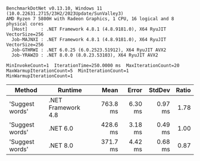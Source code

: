 ```

BenchmarkDotNet v0.13.10, Windows 11 (10.0.22631.2715/23H2/2023Update/SunValley3)
AMD Ryzen 7 5800H with Radeon Graphics, 1 CPU, 16 logical and 8 physical cores
  [Host]     : .NET Framework 4.8.1 (4.8.9181.0), X64 RyuJIT VectorSize=256
  Job-MAJNXI : .NET Framework 4.8.1 (4.8.9181.0), X64 RyuJIT VectorSize=256
  Job-GTHRWI : .NET 6.0.25 (6.0.2523.51912), X64 RyuJIT AVX2
  Job-YRAWZO : .NET 8.0.0 (8.0.23.53103), X64 RyuJIT AVX2

MinInvokeCount=1  IterationTime=250.0000 ms  MaxIterationCount=20  
MaxWarmupIterationCount=5  MinIterationCount=1  MinWarmupIterationCount=1  

```
| Method          | Runtime            | Mean     | Error   | StdDev  | Ratio |
|---------------- |------------------- |---------:|--------:|--------:|------:|
| &#39;Suggest words&#39; | .NET Framework 4.8 | 763.8 ms | 6.30 ms | 0.97 ms |  1.78 |
| &#39;Suggest words&#39; | .NET 6.0           | 428.6 ms | 3.18 ms | 0.49 ms |  1.00 |
| &#39;Suggest words&#39; | .NET 8.0           | 371.7 ms | 4.42 ms | 0.68 ms |  0.87 |
